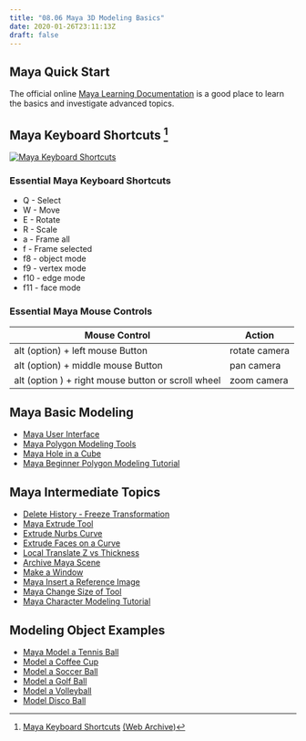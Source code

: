 ```yaml
---
title: "08.06 Maya 3D Modeling Basics"
date: 2020-01-26T23:11:13Z
draft: false
---
```


## Maya Quick Start

The official online [Maya Learning Documentation](https://knowledge.autodesk.com/support/maya/learn) is a good place to learn the basics and investigate advanced topics.

## Maya Keyboard Shortcuts [^1]

[![Maya Keyboard Shortcuts](2023-autodesk-maya-one-key-shortcuts-hotkeys-1600x1206.jpg)](2023-autodesk-maya-one-key-shortcuts-hotkeys-1600x1206.jpg)

### Essential Maya Keyboard Shortcuts

- Q - Select
- W - Move
- E - Rotate
- R - Scale
- a - Frame all
- f - Frame selected
- f8 - object mode
- f9 - vertex mode
- f10 - edge mode
- f11 - face mode

### Essential Maya Mouse Controls

| Mouse Control                                      | Action        |
| -------------------------------------------------- | ------------- |
| alt (option) + left mouse Button                   | rotate camera |
| alt (option) + middle mouse Button                 | pan camera    |
| alt (option ) + right mouse button or scroll wheel | zoom camera   |

## Maya Basic Modeling

- [Maya User Interface](https://youtu.be/-SpVNiRqeKY)
- [Maya Polygon Modeling Tools](https://youtu.be/eBEitxaRYQs)
- [Maya Hole in a Cube](https://youtu.be/EIKiJUmUH7A)
- [Maya Beginner Polygon Modeling Tutorial](https://youtu.be/lLItO9mBwxM)

## Maya Intermediate Topics

- [Delete History - Freeze Transformation](https://youtu.be/1SXvWTiMkjs)
- [Maya Extrude Tool](https://youtu.be/yyExyA67log)
- [Extrude Nurbs Curve](https://youtu.be/j7bCUkwxRTw)
- [Extrude Faces on a Curve](https://youtu.be/YeJu30bTNrk)
- [Local Translate Z vs Thickness](https://youtu.be/VVGgCLsDglI)
- [Archive Maya Scene](https://youtu.be/gic-kMWKjNI)
- [Make a Window](https://youtu.be/wdxEtr3bLT4)
- [Maya Insert a Reference Image](https://youtu.be/tXJFJa-nsAA)
- [Maya Change Size of Tool](https://youtu.be/66X6WzHkhq8)
- [Maya Character Modeling Tutorial](https://youtu.be/2hq1F8gkn4A)

## Modeling Object Examples

- [Maya Model a Tennis Ball](https://youtu.be/IfSis4ns8SY)
- [Model a Coffee Cup](https://youtu.be/V59XKklgfDE)
- [Model a Soccer Ball](https://youtu.be/GcDalspwhlc)
- [Model a Golf Ball](https://youtu.be/2wizG1Dsm8w)
- [Model a Volleyball](https://youtu.be/E37FC_Uu0Vg)
- [Model Disco Ball](https://youtu.be/2IMRu48ENzY)

[^1]: [Maya Keyboard Shortcuts](https://www.autodesk.com/shortcuts/maya) [(Web Archive)](https://web.archive.org/web/20220524190210/https://www.autodesk.com/shortcuts/maya)
